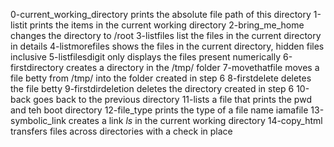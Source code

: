 0-current_working_directory prints the absolute file path of this directory
1-listit prints the items in the current working directory
2-bring_me_home changes the directory to /root
3-listfiles list the files in the current directory in details
4-listmorefiles shows the files in the current directory, hidden files inclusive
5-listfilesdigit only displays the files present numerically
6-firstdirectory creates a directory in the /tmp/ folder
7-movethatfile moves a file betty from /tmp/ into the folder created in step 6
8-firstdelete deletes the file betty
9-firstdirdeletion deletes the directory created in step 6
10-back goes back to the previous directory
11-lists a file that prints the pwd and teh boot directory
12-file_type prints the type of a file name iamafile
13-symbolic_link creates a link _ls_ in the current working directory
14-copy_html transfers files across directories with a check in place
